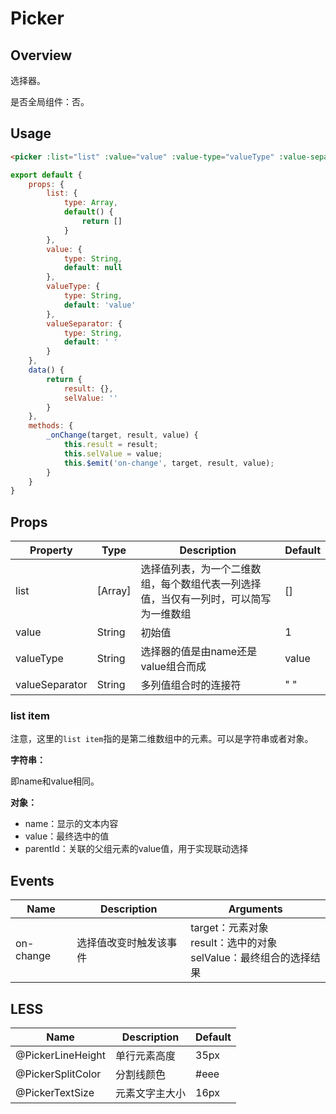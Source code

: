 # Picker

## Overview

选择器。

是否全局组件：否。

## Usage

```html
<picker :list="list" :value="value" :value-type="valueType" :value-separator="valueSeparator" @on-change="_onChange"></picker>
```

```javascript
export default {
    props: {
        list: {
            type: Array,
            default() {
                return []
            }
        },
        value: {
            type: String,
            default: null
        },
        valueType: {
            type: String,
            default: 'value'
        },
        valueSeparator: {
            type: String,
            default: ' '
        }
    },
    data() {
        return {
            result: {},
            selValue: ''
        }
    },
    methods: {
        _onChange(target, result, value) {
            this.result = result;
            this.selValue = value;
            this.$emit('on-change', target, result, value);
        }
    }
}
```

## Props

| Property | Type | Description | Default |
| ----- | ----- | ----- | ----- |
| list | [Array] | 选择值列表，为一个二维数组，每个数组代表一列选择值，当仅有一列时，可以简写为一维数组 | [] |
| value | String | 初始值 | 1 |
| valueType | String | 选择器的值是由name还是value组合而成 | value |
| valueSeparator | String | 多列值组合时的连接符 | " " |

### list item

注意，这里的`list item`指的是第二维数组中的元素。可以是字符串或者对象。

**字符串：**

即name和value相同。

**对象：**

- name：显示的文本内容
- value：最终选中的值
- parentId：关联的父组元素的value值，用于实现联动选择

## Events

| Name | Description | Arguments |
| ----- | ----- | ----- |
| on-change | 选择值改变时触发该事件 | target：元素对象<br> result：选中的对象 <br> selValue：最终组合的选择结果 |

## LESS

| Name | Description | Default |
| ----- | ----- | ----- |
| @PickerLineHeight | 单行元素高度 | 35px |
| @PickerSplitColor | 分割线颜色 | \#eee |
| @PickerTextSize | 元素文字主大小 | 16px |